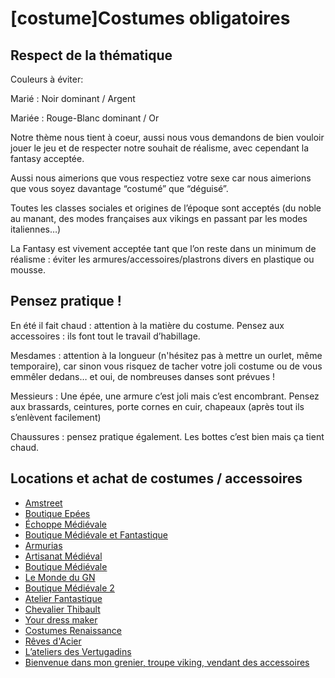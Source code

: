 # [costume]Costumes obligatoires

## Respect de la thématique

Couleurs à éviter:

Marié : Noir dominant / Argent

Mariée : Rouge-Blanc dominant / Or

Notre thème nous tient à coeur, aussi nous vous demandons de bien vouloir jouer le jeu et de respecter notre souhait de réalisme, avec cependant la fantasy acceptée.

Aussi nous aimerions que vous respectiez votre sexe car nous aimerions que vous soyez davantage “costumé” que “déguisé”.

Toutes les classes sociales et origines de l’époque sont acceptés (du noble au manant, des modes françaises aux vikings en passant par les modes italiennes…)

La Fantasy est vivement acceptée tant que l’on reste dans un minimum de réalisme : éviter les armures/accessoires/plastrons divers en plastique ou mousse.

## Pensez pratique !

En été il fait chaud : attention à la matière du costume.
Pensez aux accessoires : ils font tout le travail d’habillage.

Mesdames : attention à la longueur (n'hésitez pas à mettre un ourlet, même temporaire), car sinon vous risquez de tacher votre joli costume ou de vous emmêler dedans… et oui, de nombreuses danses sont prévues !

Messieurs : Une épée, une armure c’est joli mais c’est encombrant. Pensez aux brassards, ceintures, porte cornes en cuir, chapeaux (après tout ils s’enlèvent facilement)

Chaussures : pensez pratique également. Les bottes c’est bien mais ça tient chaud.

## Locations et achat de costumes / accessoires

* [Amstreet](Ehttps://armstreetfrance.com)
* [Boutique Epées](Ehttps://www.boutique-epees.fr/156-vetements-medievaux)
* [Échoppe Médiévale](Ehttp://www.boutiquemedievale.fr/fr/Costumes-Medievaux/?gclid=Cj0KEQjwqfvABRC6gJ3T_4mwspoBEiQAyoQPkVv6S2r21vNboLpQKtftrEa4df1ETTL_gFggTJKEdOYaAkil8P8HAQ)
* [Boutique Médiévale et Fantastique](Ehttp://www.la-boutique-medievale-et-fantastique.fr/Vetements.php)
* [Armurias](Ehttp://www.armurias.com/contents/fr/d19_seigneur_des_anneaux.html)
* [Artisanat Médiéval](Ehttp://artisanatmedieval.free.fr/costume/costume.htm)
* [Boutique Médiévale](Ehttp://www.boutique-medievale.com/univers-medieval-costumes-dinspiration-medievale-c-312_71.html?osCsid=r5cvdgsvhiospnok8dkc113ca1)
* [Le Monde du GN](Ehttp://www.lemondedugn.com/)
* [Boutique Médiévale 2](Ehttp://www.boutiquemedievale.fr/)
* [Atelier Fantastique](Ehttp://www.atelierfantastique.com/)
* [Chevalier Thibault](Ehttp://www.chevalier-thibault.com/boutique-medievale.html)
* [Your dress maker](Ehttp://www.yourdressmaker.com/shop/fr/femme-1/dresses-by-themes-47/robes-renaissance-2/)
* [Costumes Renaissance](Ehttp://www.costumesrenaissance.net/3-bourgeoisie-c102x2819300)
* [Rêves d'Acier](Ehttp://www.revesdacier.com/boutique/index.php)
* [L’ateliers des Vertugadins](Ehttp://www.vertugadins.com)
* [Bienvenue dans mon grenier, troupe viking, vendant des accessoires](Ehttps://www.facebook.com/groups/1893053714272912)
